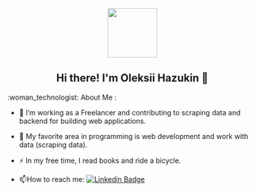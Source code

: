 <div id="header" align="center">
  <img src="https://media.giphy.com/media/M9gbBd9nbDrOTu1Mqx/giphy.gif" width="100"/>
</div>
<div align="center">
<h2> Hi there! I'm Oleksii Hazukin 👋</h2>
</div>
:woman_technologist: About Me :

- :telescope: I’m working as a Freelancer and contributing to scraping data and backend for building web applications.

- :yellow_heart: My favorite area in programming is web development and work with data (scraping data).

- :zap: In my free time, I read books and ride a bicycle.

- :mailbox:How to reach me: [![Linkedin Badge](https://img.shields.io/badge/-kakbar-blue?style=flat&logo=Linkedin&logoColor=white)](https://www.linkedin.com/in/oleksii-hazukin-0400b9121/)



<!--
**alxgav/alxgav** is a ✨ _special_ ✨ repository because its `README.md` (this file) appears on your GitHub profile.

Here are some ideas to get you started:

- 🔭 I’m currently working on ...
- 🌱 I’m currently learning ...
- 👯 I’m looking to collaborate on ...
- 🤔 I’m looking for help with ...
- 💬 Ask me about ...
- 📫 How to reach me: ...
- 😄 Pronouns: ...
- ⚡ Fun fact: ...
-->
